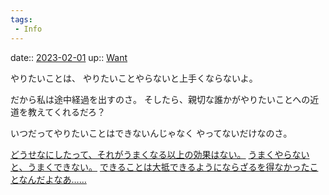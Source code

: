 ```yaml
---
tags:
 - Info
---
```


date:: [2023-02-01](/Daily_Note/2023-02-01.md)
up:: [Want](Bar/Novel/Topics/Want.md)

やりたいことは、
やりたいことやらないと上手くならないよ。

だから私は途中経過を出すのさ。
そしたら、親切な誰かがやりたいことへの近道を教えてくれるだろ？

いつだってやりたいことはできないんじゃなく
やってないだけなのさ。

[どうせなにしたって、それがうまくなる以上の効果はない。](Info/どうせなにしたって、それがうまくなる以上の効果はない。.md)
[うまくやらないと、うまくできない。](Info/うまくやらないと、うまくできない。.md)
[できることは大抵できるようにならざるを得なかったことなんだよなあ……](Info/できることは大抵できるようにならざるを得なかったことなんだよなあ…….md)
